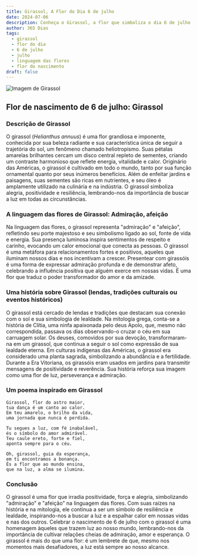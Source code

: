 ```yaml
---
title: Girassol, A Flor do Dia 6 de julho
date: 2024-07-06
description: Conheça o Girassol, a flor que simboliza o dia 6 de julho e seu significado 'Admiração, afeição'. Explore a beleza e o simbolismo desta flor encantadora.
author: 365 Dias
tags:
  - girassol
  - flor do dia
  - 6 de julho
  - julho
  - linguagem das flores
  - flor do nascimento
draft: false
---
```


![Imagem de Girassol](https://cdn.pixabay.com/photo/2022/07/30/14/35/sunflowers-7353922_640.jpg#center)

## Flor de nascimento de 6 de julho: Girassol

### Descrição de Girassol

O girassol (_Helianthus annuus_) é uma flor grandiosa e imponente, conhecida por sua beleza radiante e sua característica única de seguir a trajetória do sol, um fenômeno chamado heliotropismo. Suas pétalas amarelas brilhantes cercam um disco central repleto de sementes, criando um contraste harmonioso que reflete energia, vitalidade e calor. Originário das Américas, o girassol é cultivado em todo o mundo, tanto por sua função ornamental quanto por seus inúmeros benefícios. Além de enfeitar jardins e paisagens, suas sementes são ricas em nutrientes, e seu óleo é amplamente utilizado na culinária e na indústria. O girassol simboliza alegria, positividade e resiliência, lembrando-nos da importância de buscar a luz em todas as circunstâncias.

### A linguagem das flores de Girassol: Admiração, afeição

Na linguagem das flores, o girassol representa "admiração" e "afeição", refletindo seu porte majestoso e seu simbolismo ligado ao sol, fonte de vida e energia. Sua presença luminosa inspira sentimentos de respeito e carinho, evocando um calor emocional que conecta as pessoas. O girassol é uma metáfora para relacionamentos fortes e positivos, aqueles que iluminam nossos dias e nos incentivam a crescer. Presentear com girassóis é uma forma de expressar admiração profunda e de demonstrar afeto, celebrando a influência positiva que alguém exerce em nossas vidas. É uma flor que traduz o poder transformador do amor e da amizade.

### Uma história sobre Girassol (lendas, tradições culturais ou eventos históricos)

O girassol está cercado de lendas e tradições que destacam sua conexão com o sol e sua simbologia de lealdade. Na mitologia grega, conta-se a história de Clítia, uma ninfa apaixonada pelo deus Apolo, que, mesmo não correspondida, passava os dias observando-o cruzar o céu em sua carruagem solar. Os deuses, comovidos por sua devoção, transformaram-na em um girassol, que continua a seguir o sol como expressão de sua lealdade eterna. Em culturas indígenas das Américas, o girassol era considerado uma planta sagrada, simbolizando a abundância e a fertilidade. Durante a Era Vitoriana, os girassóis eram usados em jardins para transmitir mensagens de positividade e reverência. Sua história reforça sua imagem como uma flor de luz, perseverança e admiração.

### Um poema inspirado em Girassol

```
Girassol, flor do astro maior,  
tua dança é um canto ao calor.  
Em teu amarelo, o brilho da vida,  
uma jornada que nunca é perdida.  

Tu segues a luz, com fé inabalável,  
és o símbolo do amor admirável.  
Teu caule ereto, forte e fiel,  
aponta sempre para o céu.  

Oh, girassol, guia da esperança,  
em ti encontramos a bonança.  
És a flor que ao mundo ensina,  
que na luz, a alma se ilumina.  
```

### Conclusão

O girassol é uma flor que irradia positividade, força e alegria, simbolizando "admiração" e "afeição" na linguagem das flores. Com suas raízes na história e na mitologia, ele continua a ser um símbolo de resiliência e lealdade, inspirando-nos a buscar a luz e a espalhar calor em nossas vidas e nas dos outros. Celebrar o nascimento de 6 de julho com o girassol é uma homenagem àqueles que trazem luz ao nosso mundo, lembrando-nos da importância de cultivar relações cheias de admiração, amor e esperança. O girassol é mais do que uma flor: é um lembrete de que, mesmo nos momentos mais desafiadores, a luz está sempre ao nosso alcance.